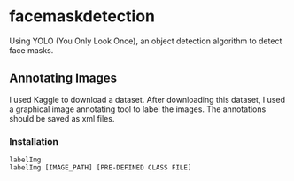 # facemaskdetection
Using YOLO (You Only Look Once), an object detection algorithm to detect face masks. 

## Annotating Images

I used Kaggle to download a dataset. After downloading this dataset, I used a graphical image annotating tool to label the images. The annotations should be saved as xml files. 

### Installation

```pip3 install labelImg
labelImg
labelImg [IMAGE_PATH] [PRE-DEFINED CLASS FILE]
```

